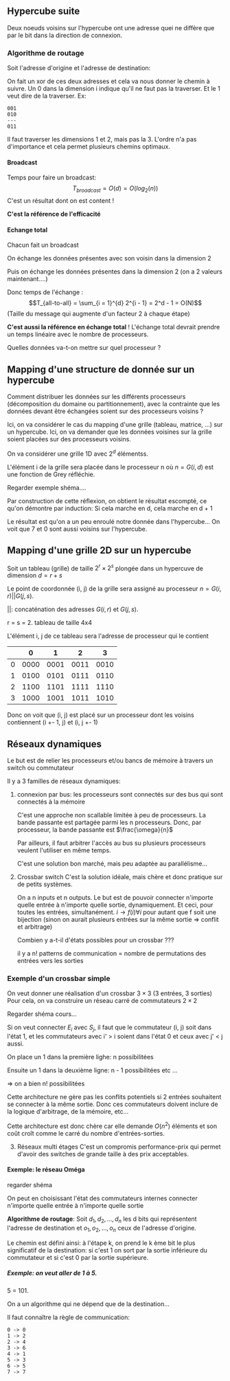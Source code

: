 ## Hypercube suite

Deux noeuds voisins sur l'hypercube ont une adresse quei ne diffère que par le bit dans la direction de connexion.

### Algorithme de routage
Soit l'adresse d'origine et l'adresse de destination:

On fait un xor de ces deux adresses et cela va nous donner le chemin à suivre. Un 0 dans la dimension i indique qu'il ne faut pas la traverser. Et le 1 veut dire de la traverser.
Ex:
```text
001
010
---
011
```
Il faut traverser les dimensions 1 et 2, mais pas la 3. L'ordre n'a pas d'importance et cela permet plusieurs chemins optimaux.

#### Broadcast

Temps pour faire un broadcast:
$$T_{broadcast} = O(d) = O(log_2(n))$$
C'est un résultat dont on est content !

__C'est la référence de l'efficacité__

#### Echange total

Chacun fait un broadcast

On échange les données présentes avec son voisin dans la dimension 2

Puis on échange les données présentes dans la dimension 2 (on a 2 valeurs maintenant....)

Donc temps de l'échange :
$$T_{all-to-all} = \sum_{i = 1}^{d} 2^{i - 1} = 2^d - 1 = O(N)$$
(Taille du message qui augmente d'un facteur 2 à chaque étape)

__C'est aussi la référence en échange total__ !
L'échange total devrait prendre un temps linéaire avec le nombre de processeurs.


Quelles données va-t-on mettre sur quel processeur ?

## Mapping d'une structure de donnée sur un hypercube

Comment distribuer les données sur les différents processeurs (décomposition du domaine ou partitionnement), avec la contrainte que les données devant être échangées soient sur des processeurs voisins ?

Ici, on va considérer le cas du mapping d'une grille (tableau, matrice, ...) sur un hypercube.
Ici, on va demander que les données voisines sur la grille soient placées sur des processeurs voisins.

On va considérer une grille 1D avec $2^d$ élémentss.

L'élément i de la grille sera placée dans le processeur n où $n = G(i, d)$ est une fonction de Grey réfléchie.

Regarder exemple shéma....

Par construction de cette réflexion, on obtient le résultat escompté, ce qu'on démontre par induction:
Si cela marche en d, cela marche en d + 1

Le résultat est qu'on a un peu enroulé notre donnée dans l'hypercube... On voit que 7 et 0 sont aussi voisins sur l'hypercube.

## Mapping d'une grille 2D sur un hypercube

Soit un tableau (grille) de taille $2^r \times 2^{s}$ plongée dans un hypercuve de dimension $d = r + s$

Le point de coordonnée (i, j) de la grille sera assigné au processeur $n = G(i, r) || G(j, s)$.

||: concaténation des adresses $G(i, r)$ et $G(j, s)$.

r = s = 2. tableau de taille 4x4

L'élément i, j de ce tableau sera l'adresse de processeur qui le contient

||0|1|2|3|
|:-:|:-:|:-:|:-:|:-:|
|0|0000|0001|0011|0010|
|1|0100|0101|0111|0110|
|2|1100|1101|1111|1110|
|3|1000|1001|1011|1010|

Donc on voit que (i, j) est placé sur un processeur dont les voisins contiennent (i +- 1, j) et (i, j +- 1)


## Réseaux dynamiques

Le but est de relier les processeurs et/ou bancs de mémoire à travers un switch ou commutateur

Il y a 3 familles de réseaux dynamiques:

1. connexion par bus: les processeurs sont connectés sur des bus qui sont connectés à la mémoire

    C'est une approche non scallable limitée à peu de processeurs. La bande passante est partagée parmi les n processeurs. Donc, par processeur, la bande passante est $\frac{\omega}{n}$

    Par ailleurs, il faut arbitrer l'accès au bus su plusieurs processeurs veulent l'utiliser en même temps.

    C'est une solution bon marché, mais peu adaptée au parallélisme...

2. Crossbar switch
C'est la solution idéale, mais chère et donc pratique sur de petits systèmes.

    On a n inputs et n outputs. Le but est de pouvoir connecter n'importe quelle entrée à n'importe quelle sortie, dynamiquement.
Et ceci, pour toutes les entrées, simultanément.
$i \rightarrow f(i) \forall i$
pour autant que f soit une bijection (sinon on aurait plusieurs entrées sur la même sortie $\Rightarrow$ conflit et arbitrage)

    Combien y a-t-il d'états possibles pour un crossbar ???

    il y a n! patterns de communication = nombre de permutations des entrées vers les sorties

### Exemple d'un crossbar simple

On veut donner une réalisation d'un crossbar $3\times 3$ (3 entrées, 3 sorties)
Pour cela, on va construire un réseau carré de commutateurs $2\times 2$

Regarder shéma cours...

Si on veut connecter $E_i$ avec $S_j$, il faut que le commutateur (i, j) soit dans l'état 1, et les commutateurs avec i' > i soient dans l'état 0 et ceux avec j' < j aussi.

On place un 1 dans la première lighe: n possibilitées

Ensuite un 1 dans la deuxième ligne: n - 1 possibilitées
etc
...

 => on a bien n! possibilitées

Cette architecture ne gère pas les conflits potentiels si 2 entrées souhaitent se connecter à la même sortie. Donc ces commutateurs doivent inclure de la logique d'arbitrage, de la mémoire, etc...

Cette architecture est donc chère car elle demande $O(n^{2})$ éléments et son coût croît comme le carré du nombre d'entrées-sorties.

3. Réseaux multi étages
C'est un compromis performance-prix qui permet d'avoir des switches de grande taille à des prix acceptables.

#### Exemple: le réseau Oméga
regarder shéma

On peut en choisissant l'état des commutateurs internes connecter n'importe quelle entrée à n'importe quelle sortie

__Algorithme de routage__: Soit $d_1, d_2, \dots, d_n$ les d bits qui représentent l'adresse de destination et $o_1, o_2, \dots, o_n$ ceux de l'adresse d'origine.

Le chemin est défini ainsi: à l'étape k, on prend le k ème bit le plus significatif de la destination: si c'est 1 on sort par la sortie inférieure du commutateur et si c'est 0 par la sortie supérieure.

##### Exemple: on veut aller de 1 à 5.
5 = 101.

On a un algorithme qui ne dépend que de la destination...


Il faut connaître la règle de communication:
```text
0 -> 0
1 -> 2
2 -> 4
3 -> 6
4 -> 1
5 -> 3
6 -> 5
7 -> 7
```
